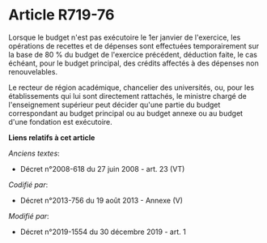 # Article R719-76

Lorsque le budget n'est pas exécutoire le 1er janvier de l'exercice, les opérations de recettes et de dépenses sont
effectuées temporairement sur la base de 80 % du budget de l'exercice précédent, déduction faite, le cas échéant, pour le
budget principal, des crédits affectés à des dépenses non renouvelables.

Le recteur de région académique, chancelier des universités, ou, pour les établissements qui lui sont directement rattachés,
le ministre chargé de l'enseignement supérieur peut décider qu'une partie du budget correspondant au budget principal ou au
budget annexe ou au budget d'une fondation est exécutoire.

**Liens relatifs à cet article**

_Anciens textes_:

  - Décret n°2008-618 du 27 juin 2008 - art. 23 (VT)

_Codifié par_:

  - Décret n°2013-756 du 19 août 2013 -  Annexe (V)

_Modifié par_:

  - Décret n°2019-1554 du 30 décembre 2019 - art. 1
